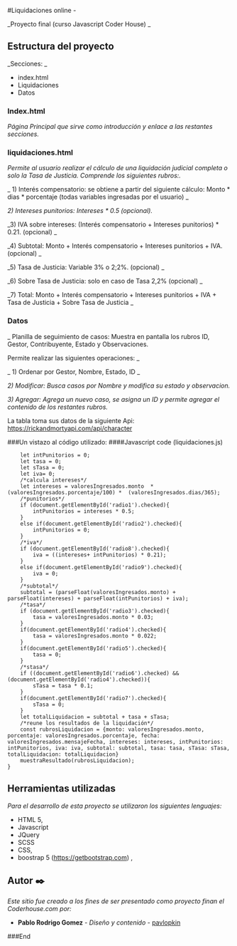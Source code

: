 #Liquidaciones online - 

_Proyecto final (curso Javascript Coder House) _

## Estructura del proyecto 

_Secciones: _

* index.html
* Liquidaciones
* Datos

### Index.html
_Página Principal que sirve como introducción y enlace a las restantes secciones._

### liquidaciones.html
_Permite al usuario realizar el cálculo de una liquidación judicial completa o solo la Tasa de Justicia. Comprende los siguientes rubros:._

_ 1) Interés compensatorio: se obtiene a partir del siguiente cálculo: Monto * dias * porcentaje (todas variables ingresadas por el usuario) _

_2) Intereses punitorios: Intereses * 0.5 (opcional)._ 

_3) IVA sobre intereses: (Interés compensatorio + Intereses punitorios) * 0.21. (opcional) _ 

_4) Subtotal: Monto + Interés compensatorio + Intereses punitorios + IVA. (opcional) _

_5) Tasa de Justicia: Variable 3% o 2;2%. (opcional) _

_6) Sobre Tasa de Justicia: solo en caso de Tasa 2,2% (opcional) _

_7) Total: Monto + Interés compensatorio + Intereses punitorios + IVA + Tasa de Justicia + Sobre Tasa de Justicia _

### Datos
_ Planilla de seguimiento de casos: Muestra en pantalla los rubros ID, Gestor, Contribuyente, Estado y Observaciones.

Permite realizar las siguientes operaciones: _

_ 1) Ordenar por Gestor, Nombre, Estado, ID _

_2) Modificar: Busca casos por Nombre y modifica su estado y observacion._ 

_3) Agregar: Agrega un nuevo caso, se asigna un ID y permite agregar el contenido de los restantes rubros._

La tabla toma sus datos de la siguiente Api: https://rickandmortyapi.com/api/character

###Un vistazo al código utilizado:
####Javascript code (liquidaciones.js)

```function calculaLiquidacion(valoresIngresados){ 
    let intPunitorios = 0;
    let tasa = 0;
    let sTasa = 0;
    let iva= 0;
    /*calcula intereses*/
    let intereses = valoresIngresados.monto  * (valoresIngresados.porcentaje/100) *  (valoresIngresados.dias/365);
    /*punitorios*/
    if (document.getElementById('radio1').checked){
        intPunitorios = intereses * 0.5;
    }
    else if(document.getElementById('radio2').checked){
        intPunitorios = 0;
    }
    /*iva*/
    if (document.getElementById('radio8').checked){   
        iva = ((intereses+ intPunitorios) * 0.21);
    }
    else if(document.getElementById('radio9').checked){
        iva = 0;
    }
    /*subtotal*/
    subtotal = (parseFloat(valoresIngresados.monto) + parseFloat(intereses) + parseFloat(intPunitorios) + iva);
    /*tasa*/
    if (document.getElementById('radio3').checked){
        tasa = valoresIngresados.monto * 0.03;
    }
    if(document.getElementById('radio4').checked){
        tasa = valoresIngresados.monto * 0.022;
    }
    if(document.getElementById('radio5').checked){
        tasa = 0;  
    }  
    /*stasa*/
    if ((document.getElementById('radio6').checked) && (document.getElementById('radio4').checked)){
        sTasa = tasa * 0.1;
    }
    if(document.getElementById('radio7').checked){
        sTasa = 0;
    }
    let totalLiquidacion = subtotal + tasa + sTasa;
    /*reune los resultados de la liquidación*/
    const rubrosLiquidacion = {monto: valoresIngresados.monto, porcentaje: valoresIngresados.porcentaje, fecha: valoresIngresados.mensajeFecha, intereses: intereses, intPunitorios: intPunitorios, iva: iva, subtotal: subtotal, tasa: tasa, sTasa: sTasa, totalLiquidacion: totalLiquidacion}
    muestraResultado(rubrosLiquidacion);
}
```
## Herramientas utilizadas 

_Para el desarrollo de esta proyecto se utilizaron los siguientes lenguajes:_
* HTML 5,
* Javascript
* JQuery
*	SCSS
* CSS,
* boostrap 5 (https://getbootstrap.com) ,

## Autor ✒️

_Este sitio fue creado a los fines de ser presentado como proyecto finan el Coderhouse.com por:_

* **Pablo Rodrigo Gomez** - *Diseño y contenido* - [pavlopkin](https://github.com/pavlopkin)


###End
